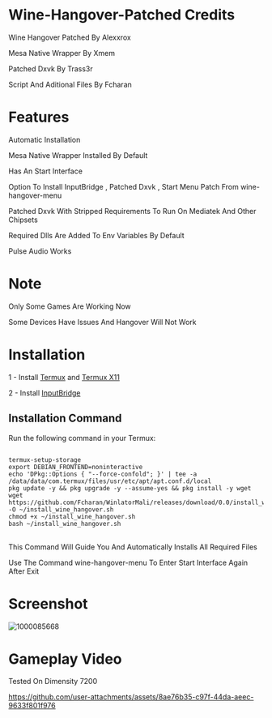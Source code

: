 # Wine-Hangover-Patched Credits 

Wine Hangover Patched By Alexxrox 

Mesa Native Wrapper By Xmem 

Patched Dxvk By Trass3r 

Script And Aditional Files By Fcharan 

# Features

Automatic Installation 

Mesa Native Wrapper Installed By Default 

Has An Start Interface 

Option To Install InputBridge , Patched Dxvk , Start Menu Patch From wine-hangover-menu 

Patched Dxvk With Stripped Requirements To Run On Mediatek And Other Chipsets 

Required Dlls Are Added To Env Variables By Default 

Pulse Audio Works

# Note

Only Some Games Are Working Now

Some Devices Have Issues And Hangover Will Not Work

# Installation 

1 - Install [Termux](https://f-droid.org/repo/com.termux_118.apk)  and  [Termux X11](https://raw.githubusercontent.com/olegos2/mobox/main/components/termux-x11.apk)

2 - Install [InputBridge](https://raw.githubusercontent.com/olegos2/mobox/main/components/inputbridge.apk)

## Installation Command

Run the following command in your Termux:

<pre>
<code>
termux-setup-storage
export DEBIAN_FRONTEND=noninteractive
echo 'DPkg::Options { "--force-confold"; }' | tee -a /data/data/com.termux/files/usr/etc/apt/apt.conf.d/local
pkg update -y && pkg upgrade -y --assume-yes && pkg install -y wget
wget https://github.com/Fcharan/WinlatorMali/releases/download/0.0/install_wine_hangover.sh -O ~/install_wine_hangover.sh
chmod +x ~/install_wine_hangover.sh
bash ~/install_wine_hangover.sh
</code>
</pre>

This Command Will Guide You And Automatically Installs All Required Files

Use The Command wine-hangover-menu To Enter Start Interface Again After Exit

# Screenshot 

![1000085668](https://github.com/user-attachments/assets/b431e1e9-549b-47d4-804b-583e61b882b2)

# Gameplay Video

Tested On Dimensity 7200

https://github.com/user-attachments/assets/8ae76b35-c97f-44da-aeec-9633f801f976



